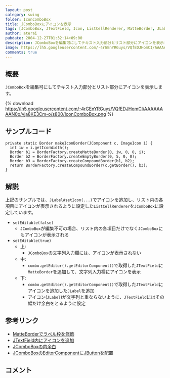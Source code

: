 ```yaml
---
layout: post
category: swing
folder: IconComboBox
title: JComboBoxにアイコンを表示
tags: [JComboBox, JTextField, Icon, ListCellRenderer, MatteBorder, JLabel]
author: aterai
pubdate: 2004-12-27T01:32:14+09:00
description: JComboBoxを編集可にしてテキスト入力部分とリスト部分にアイコンを表示します。
image: https://lh5.googleusercontent.com/-4rGEnYRGuys/VQfEDJHomCI/AAAAAAAAN0o/vja8KE3Cm-o/s800/IconComboBox.png
comments: true
---
```

## 概要
`JComboBox`を編集可にしてテキスト入力部分とリスト部分にアイコンを表示します。

{% download https://lh5.googleusercontent.com/-4rGEnYRGuys/VQfEDJHomCI/AAAAAAAAN0o/vja8KE3Cm-o/s800/IconComboBox.png %}

## サンプルコード
<pre class="prettyprint"><code>private static Border makeIconBorder(JComponent c, ImageIcon i) {
  int iw = i.getIconWidth();
  Border b1 = BorderFactory.createMatteBorder(0, iw, 0, 0, i);
  Border b2 = BorderFactory.createEmptyBorder(0, 5, 0, 0);
  Border b3 = BorderFactory.createCompoundBorder(b1, b2);
  return BorderFactory.createCompoundBorder(c.getBorder(), b3);
}
</code></pre>

## 解説
上記のサンプルでは、`JLabel#setIcon(...)`でアイコンを追加し、リスト内の各項目にアイコンが表示されるように設定した`ListCellRenderer`を`JComboBox`に設定しています。

- `setEditable(false)`
    - `JComboBox`が編集不可の場合、リスト内の各項目だけでなく`JComboBox`にもアイコンが表示される
- `setEditable(true)`
    - 上:
        - `JComboBox`の文字列入力欄には、アイコンが表示されない
    - 中:
        - `combo.getEditor().getEditorComponent()`で取得した`JTextField`に`MatteBorder`を追加して、文字列入力欄にアイコンを表示
    - 下:
        - `combo.getEditor().getEditorComponent()`で取得した`JTextField`にアイコンを追加した`JLabel`を追加
        - アイコン(`JLabel`)が文字列と重ならないように、`JTextField`にはその幅だけ余白をとるように設定

<!-- dummy comment line for breaking list -->

## 参考リンク
- [MatteBorderでラベル枠を修飾](https://ateraimemo.com/Swing/MatteBorder.html)
- [JTextField内にアイコンを追加](https://ateraimemo.com/Swing/IconTextField.html)
- [JComboBoxの内余白](https://ateraimemo.com/Swing/PaddingComboBox.html)
- [JComboBoxのEditorComponentにJButtonを配置](https://ateraimemo.com/Swing/ButtonInComboEditor.html)

<!-- dummy comment line for breaking list -->

## コメント
